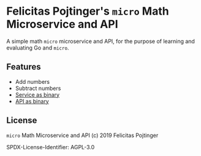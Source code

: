 # Felicitas Pojtinger's `micro` Math Microservice and API

A simple math `micro` microservice and API, for the purpose of learning and evaluating Go and `micro`.

## Features

- Add numbers
- Subtract numbers
- [Service as binary](./cmd/micro-math-svc/main.go)
- [API as binary](./cmd/micro-math-api/main.go)

## License

`micro` Math Microservice and API (c) 2019 Felicitas Pojtinger

SPDX-License-Identifier: AGPL-3.0
